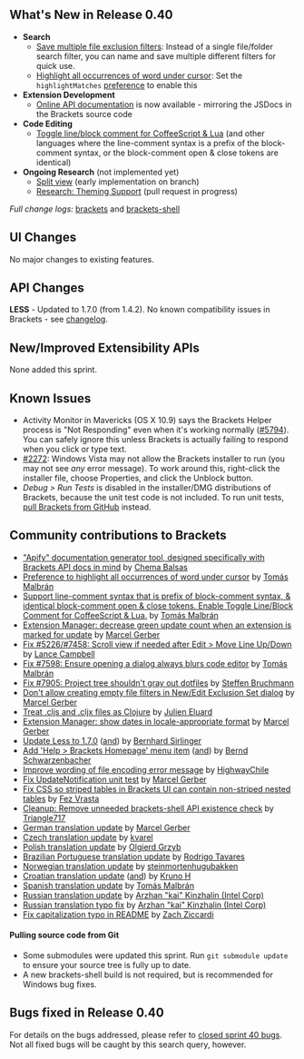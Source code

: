 What's New in Release 0.40
--------------------------
* **Search**
    * [Save multiple file exclusion filters](https://trello.com/c/4EQI1XwC/1137-2s-save-edit-multiple-different-file-exclusion-sets): Instead of a single file/folder search filter, you can name and save multiple different filters for quick use.
    * [Highlight all occurrences of word under cursor](https://github.com/brackets-cont/brackets/pull/7748): Set the `highlightMatches` [preference](https://github.com/brackets-cont/brackets/wiki/How-to-Use-Brackets#preferences) to enable this
* **Extension Development**
    * [Online API documentation](http://brackets.io/docs/current/) is now available - mirroring the JSDocs in the Brackets source code
* **Code Editing**
    * [Toggle line/block comment for CoffeeScript & Lua](https://github.com/brackets-cont/brackets/pull/7135/files#diff-1) (and other languages where the line-comment syntax is a prefix of the block-comment syntax, or the block-comment open & close tokens are identical)
* **Ongoing Research** (not implemented yet)
    * [Split view](https://trello.com/c/2DWV5tEX/1277-splitview-migrate-workingset-management-to-mainviewmanager) (early implementation on branch)
    * [Research: Theming Support](https://trello.com/c/LHhAcbcU/1260-c-editor-themes) (pull request in progress)

_Full change logs:_ [brackets](https://github.com/brackets-cont/brackets/compare/sprint-39...sprint-40#commits_bucket) and [brackets-shell](https://github.com/brackets-cont/brackets-shell/compare/sprint-39...sprint-40#commits_bucket)


UI Changes
----------
No major changes to existing features.


API Changes
-----------
**LESS** - Updated to 1.7.0 (from 1.4.2). No known compatibility issues in Brackets - see [changelog](https://github.com/less/less.js/blob/master/CHANGELOG.md).

New/Improved Extensibility APIs
-------------------------------
None added this sprint.


Known Issues
------------
* Activity Monitor in Mavericks (OS X 10.9) says the Brackets Helper process is "Not Responding" even when it's working normally ([#5794](https://github.com/brackets-cont/brackets/issues/5794)). You can safely ignore this unless Brackets is actually failing to respond when you click or type text.
* [#2272](https://github.com/brackets-cont/brackets/issues/2272): Windows Vista may not allow the Brackets installer to run (you may not see _any_ error message). To work around this, right-click the installer file, choose Properties, and click the Unblock button.
* _Debug > Run Tests_ is disabled in the installer/DMG distributions of Brackets, because the unit test code is not included. To run unit tests, [pull Brackets from GitHub](https://github.com/brackets-cont/brackets/wiki/How-to-Hack-on-Brackets#wiki-getcode) instead.


Community contributions to Brackets
-----------------------------------
* ["Apify" documentation generator tool, designed specifically with Brackets API docs in mind](https://github.com/jbalsas/apify) by [Chema Balsas](https://github.com/jbalsas)
* [Preference to highlight all occurrences of word under cursor](https://github.com/brackets-cont/brackets/pull/7748) by [Tomás Malbrán](https://github.com/TomMalbran)
* [Support line-comment syntax that is prefix of block-comment syntax, & identical block-comment open & close tokens. Enable Toggle Line/Block Comment for CoffeeScript & Lua.](https://github.com/brackets-cont/brackets/pull/7135) by [Tomás Malbrán](https://github.com/TomMalbran)
* [Extension Manager: decrease green update count when an extension is marked for update](https://github.com/brackets-cont/brackets/pull/7863) by [Marcel Gerber](https://github.com/SAPlayer)
* [Fix #5226/#7458: Scroll view if needed after Edit > Move Line Up/Down](https://github.com/brackets-cont/brackets/pull/7829) by [Lance Campbell](https://github.com/lkcampbell)
* [Fix #7598: Ensure opening a dialog always blurs code editor](https://github.com/brackets-cont/brackets/pull/7677) by [Tomás Malbrán](https://github.com/TomMalbran)
* [Fix #7905: Project tree shouldn't gray out dotfiles](https://github.com/brackets-cont/brackets/pull/8013) by [Steffen Bruchmann](https://github.com/sbruchmann)
* [Don't allow creating empty file filters in New/Edit Exclusion Set dialog](https://github.com/brackets-cont/brackets/pull/7965) by [Marcel Gerber](https://github.com/SAPlayer)
* [Treat .cljs and .cljx files as Clojure](https://github.com/brackets-cont/brackets/pull/7854) by [Julien Eluard](https://github.com/jeluard)
* [Extension Manager: show dates in locale-appropriate format](https://github.com/brackets-cont/brackets/pull/7745) by [Marcel Gerber](https://github.com/SAPlayer)
* [Update Less to 1.7.0](https://github.com/brackets-cont/brackets/pull/6730) ([and](https://github.com/brackets-cont/brackets/pull/7956)) by [Bernhard Sirlinger](https://github.com/WebsiteDeveloper)
* [Add 'Help > Brackets Homepage' menu item](https://github.com/brackets-cont/brackets/pull/7746) ([and](https://github.com/brackets-cont/brackets/pull/7870)) by [Bernd Schwarzenbacher](https://github.com/BerndSchwarzenbacher)
* [Improve wording of file encoding error message](https://github.com/brackets-cont/brackets/pull/7932) by [HighwayChile](https://github.com/HighwayChile)
* [Fix UpdateNotification unit test](https://github.com/brackets-cont/brackets/pull/7819) by [Marcel Gerber](https://github.com/SAPlayer)
* [Fix CSS so striped tables in Brackets UI can contain non-striped nested tables](https://github.com/brackets-cont/brackets/pull/7779) by [Fez Vrasta](https://github.com/FezVrasta)
* [Cleanup: Remove unneeded brackets-shell API existence check](https://github.com/brackets-cont/brackets/pull/7885) by [Triangle717](https://github.com/le717)
* [German translation update](https://github.com/brackets-cont/brackets/pull/8000) by [Marcel Gerber](https://github.com/SAPlayer)
* [Czech translation update](https://github.com/brackets-cont/brackets/pull/7565) by [kvarel](https://github.com/kvarel)
* [Polish translation update](https://github.com/brackets-cont/brackets/pull/7574) by [Olgierd Grzyb](https://github.com/winek)
* [Brazilian Portuguese translation update](https://github.com/brackets-cont/brackets/pull/7847) by [Rodrigo Tavares](https://github.com/rodrigost23)
* [Norwegian translation update](https://github.com/brackets-cont/brackets/pull/7924) by [steinmortenhugubakken](https://github.com/steinmortenhugubakken)
* [Croatian translation update](https://github.com/brackets-cont/brackets/pull/7940) ([and](https://github.com/brackets-cont/brackets/pull/7871)) by [Kruno H](https://github.com/diomed)
* [Spanish translation update](https://github.com/brackets-cont/brackets/pull/8041) by [Tomás Malbrán](https://github.com/TomMalbran)
* [Russian translation update](https://github.com/brackets-cont/brackets/pull/7837) by [Arzhan "kai" Kinzhalin (Intel Corp)](https://github.com/busykai)
* [Russian translation typo fix](https://github.com/brackets-cont/brackets/pull/8027) by [Arzhan "kai" Kinzhalin (Intel Corp)](https://github.com/busykai)
* [Fix capitalization typo in README](https://github.com/brackets-cont/brackets/pull/7876) by [Zach Ziccardi](https://github.com/zziccardi)

#### Pulling source code from Git
* Some submodules were updated this sprint. Run `git submodule update` to ensure your source tree is fully up to date.
* A new brackets-shell build is not required, but is recommended for Windows bug fixes.


Bugs fixed in Release 0.40
--------------------------
For details on the bugs addressed, please refer to [closed sprint 40 bugs](https://github.com/brackets-cont/brackets/issues?labels=&milestone=28&state=closed). Not all fixed bugs will be caught by this search query, however.
